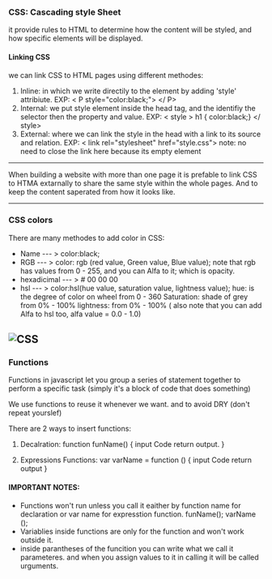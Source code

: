 ### CSS: Cascading style Sheet
it provide rules to HTML to determine how the content will be styled, and how specific elements will be displayed.

#### Linking CSS

we can link CSS to HTML pages using different methodes:
1. Inline: in which we write directily to the element by adding 'style' attribiute.
     EXP: < P style="color:black;"> </ P>
2. Internal: we put style element inside the head tag, and the identifiy the selector then the property and value.
     EXP: < style > h1 { color:black;} </ style>
3. External: where we can link the style in the head with a link to its source and relation.
     EXP: < link rel="stylesheet" href="style.css">  note: no need to close the link here because its empty element

-------------------------------------------------------------------------------------

When building a website with more than one page it is prefable to link CSS to HTMA extarnally to share the same style within the whole pages. And to keep the content saperated from how it looks like.

--------------------------------------------------------------------------------------

### CSS colors 

There are many methodes to add color in CSS: 
- Name --- > color:black; 
- RGB  --- > color: rgb (red value, Green value, Blue value);  note that rgb has values from 0 - 255, and you can Alfa to it; which is opacity.
- hexadicimal --- > # 00 00 00 
- hsl --- > color:hsl(hue value, saturation value, lightness value);
   hue: is the degree of color on wheel from 0 - 360 
   Saturation: shade of grey from 0% - 100%
   lightness: from 0% - 100% 
    ( also note that you can add Alfa to hsl too, alfa value = 0.0 - 1.0) 


![CSS](https://colorlib.com/wp/wp-content/uploads/sites/2/creative-css3-tutorials.jpg)
------------------------------------------------------------------------------------------

### Functions

Functions in javascript let you group a series of statement together to perform a specific task (simply it's a block of code that does something)

We use functions to reuse it whenever we want. and to avoid DRY (don't repeat yourslef)

There are 2 ways to insert functions: 
1. Decalration: 
      function   funName() { 
          input
          Code
          return output.
      }

2. Expressions Functions: 
    var  varName = function () {
        input
        Code
        return output
    }

#### IMPORTANT NOTES: 
 - Functions won't run unless you call it eaither by function name for declaration or var name for expresstion function.
   funName();
   varName ();
- Variablies inside functions are only for the function and won't work outside it.
- inside parantheses of the funcition you can write what we call it parameteres. and when you assign values to it in calling it will be called urguments.


